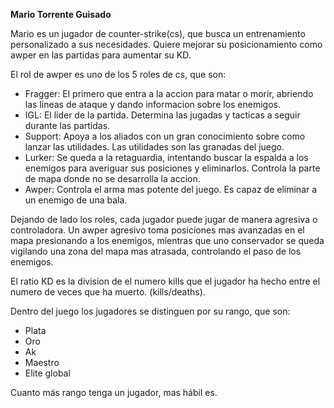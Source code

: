 **Mario Torrente Guisado**

Mario es un jugador de counter-strike(cs), que busca un entrenamiento personalizado a sus necesidades. Quiere mejorar su posicionamiento como awper en las partidas para aumentar su KD.

El rol de awper es uno de los 5 roles de cs, que son:
* Fragger: El primero que entra a la accion para matar o morir, abriendo las lineas de ataque y dando informacion sobre los enemigos.
* IGL: El lider de la partida. Determina las jugadas y tacticas a seguir durante las partidas.
* Support: Apoya a los aliados con un gran conocimiento sobre como lanzar las utilidades. Las utilidades son las granadas del juego.
* Lurker: Se queda a la retaguardia, intentando buscar la espalda a los enemigos para averiguar sus posiciones y eliminarlos. Controla la parte de mapa donde no se desarrolla la accion.
* Awper: Controla el arma mas potente del juego. Es capaz de eliminar a un enemigo de una bala.

Dejando de lado los roles, cada jugador puede jugar de manera agresiva o controladora. Un awper agresivo toma posiciones mas avanzadas en el mapa presionando a los enemigos,
mientras que uno conservador se queda vigilando una zona del mapa mas atrasada, controlando el paso de los enemigos.

El ratio KD es la division de el numero kills que el jugador ha hecho entre el numero de veces que ha muerto. (kills/deaths).

Dentro del juego los jugadores se distinguen por su rango, que son:
* Plata
* Oro
* Ak
* Maestro
* Elite global

Cuanto más rango tenga un jugador, mas hábil es.
